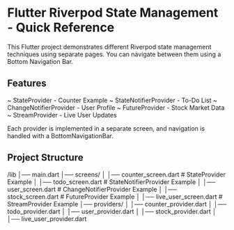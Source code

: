 # Flutter Riverpod State Management - Quick Reference

This Flutter project demonstrates different Riverpod state management techniques using separate pages. You can navigate between them using a Bottom Navigation Bar.

## Features
~ StateProvider - Counter Example
~ StateNotifierProvider - To-Do List
~ ChangeNotifierProvider - User Profile
~ FutureProvider - Stock Market Data
~ StreamProvider - Live User Updates

Each provider is implemented in a separate screen, and navigation is handled with a BottomNavigationBar.

## Project Structure

/lib
│── main.dart
│── screens/
│   │── counter_screen.dart          # StateProvider Example
│   │── todo_screen.dart             # StateNotifierProvider Example
│   │── user_screen.dart             # ChangeNotifierProvider Example
│   │── stock_screen.dart            # FutureProvider Example
│   │── live_user_screen.dart        # StreamProvider Example
│── providers/
│   │── counter_provider.dart
│   │── todo_provider.dart
│   │── user_provider.dart
│   │── stock_provider.dart
│   │── live_user_provider.dart

